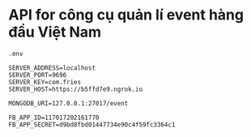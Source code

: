 # API for công cụ quản lí event hàng đầu Việt Nam

`.env`

```
SERVER_ADDRESS=localhost
SERVER_PORT=9696
SERVER_KEY=com.fries
SERVER_HOST=https://b5ffd7e9.ngrok.io

MONGODB_URI=127.0.0.1:27017/event

FB_APP_ID=117017202161770
FB_APP_SECRET=d9bd8fbd01447734e90c4f59fc3364c1
```